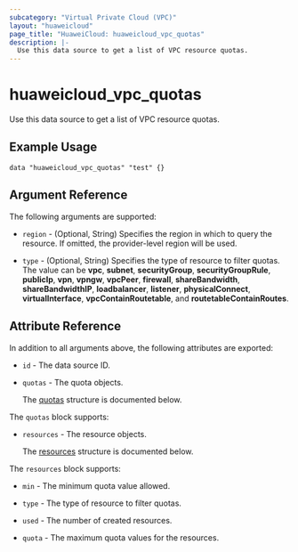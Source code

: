 ```yaml
---
subcategory: "Virtual Private Cloud (VPC)"
layout: "huaweicloud"
page_title: "HuaweiCloud: huaweicloud_vpc_quotas"
description: |-
  Use this data source to get a list of VPC resource quotas.
---
```


# huaweicloud_vpc_quotas

Use this data source to get a list of VPC resource quotas.

## Example Usage

```hcl
data "huaweicloud_vpc_quotas" "test" {}
```

## Argument Reference

The following arguments are supported:

* `region` - (Optional, String) Specifies the region in which to query the resource.
  If omitted, the provider-level region will be used.

* `type` - (Optional, String) Specifies the type of resource to filter quotas.
  The value can be **vpc**, **subnet**, **securityGroup**, **securityGroupRule**, **publicIp**,
  **vpn**, **vpngw**, **vpcPeer**, **firewall**, **shareBandwidth**, **shareBandwidthIP**,
  **loadbalancer**, **listener**, **physicalConnect**, **virtualInterface**,
  **vpcContainRoutetable**, and **routetableContainRoutes**.

## Attribute Reference

In addition to all arguments above, the following attributes are exported:

* `id` - The data source ID.

* `quotas` - The quota objects.

  The [quotas](#quotas_struct) structure is documented below.

<a name="quotas_struct"></a>
The `quotas` block supports:

* `resources` - The resource objects.

  The [resources](#quotas_resources_struct) structure is documented below.

<a name="quotas_resources_struct"></a>
The `resources` block supports:

* `min` - The minimum quota value allowed.

* `type` - The type of resource to filter quotas.

* `used` - The number of created resources.

* `quota` - The maximum quota values for the resources.
